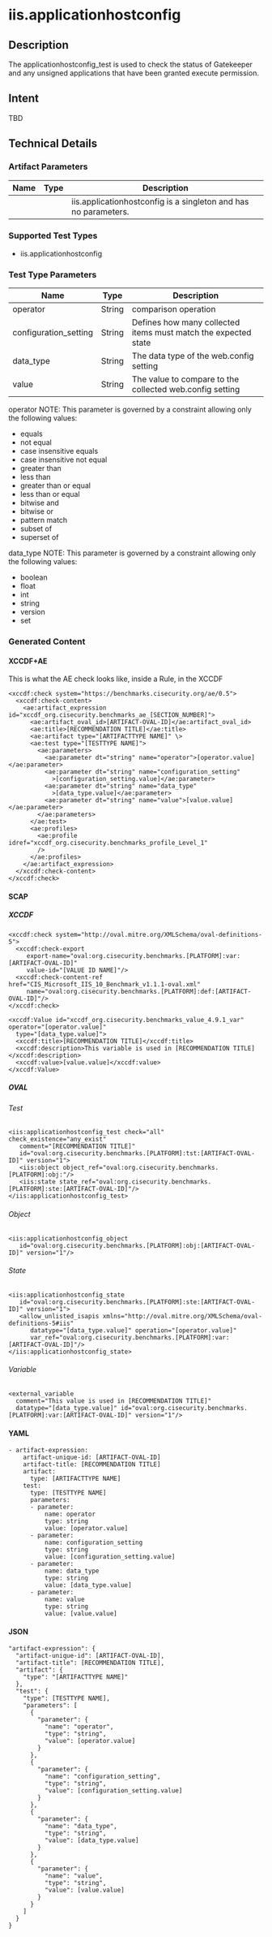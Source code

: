 # iis.applicationhostconfig

## Description
The applicationhostconfig_test is used to check the status of Gatekeeper and any unsigned applications that have been granted execute permission.

## Intent
TBD

## Technical Details
### Artifact Parameters
| Name                  |Type    | Description |
| ----------------------|--------| ----------- |
|  |  | iis.applicationhostconfig is a singleton and has no parameters. |


### Supported Test Types
- iis.applicationhostconfig

### Test Type Parameters
| Name                  |Type    | Description |
| ----------------------|--------| ----------- |
| operator | String | comparison operation |
| configuration_setting | String | Defines how many collected items must match the expected state |
| data_type | String | The data type of the web.config setting |
| value | String | The value to compare to the collected web.config setting |


operator
NOTE: This parameter is governed by a constraint allowing only the following values:
- equals
- not equal
- case insensitive equals
- case insensitive not equal
- greater than
- less than
- greater than or equal
- less than or equal
- bitwise and
- bitwise or
- pattern match
- subset of
- superset of

data_type
NOTE: This parameter is governed by a constraint allowing only the following values:
- boolean
- float
- int
- string
- version
- set

### Generated Content
#### XCCDF+AE
This is what the AE check looks like, inside a Rule, in the XCCDF

```
<xccdf:check system="https://benchmarks.cisecurity.org/ae/0.5">
  <xccdf:check-content>
    <ae:artifact_expression id="xccdf_org.cisecurity.benchmarks_ae_[SECTION_NUMBER]">
      <ae:artifact_oval_id>[ARTIFACT-OVAL-ID]</ae:artifact_oval_id>
      <ae:title>[RECOMMENDATION TITLE]</ae:title>
      <ae:artifact type="[ARTIFACTTYPE NAME]" \>
      <ae:test type="[TESTTYPE NAME]">
        <ae:parameters>
          <ae:parameter dt="string" name="operator">[operator.value]</ae:parameter>
          <ae:parameter dt="string" name="configuration_setting"
            >[configuration_setting.value]</ae:parameter>
          <ae:parameter dt="string" name="data_type"
            >[data_type.value]</ae:parameter>
          <ae:parameter dt="string" name="value">[value.value]</ae:parameter>
        </ae:parameters>
      </ae:test>
      <ae:profiles>
        <ae:profile idref="xccdf_org.cisecurity.benchmarks_profile_Level_1"
        />
      </ae:profiles>
    </ae:artifact_expression>
  </xccdf:check-content>
</xccdf:check>
```

#### SCAP
##### XCCDF

```
<xccdf:check system="http://oval.mitre.org/XMLSchema/oval-definitions-5">
  <xccdf:check-export
     export-name="oval:org.cisecurity.benchmarks.[PLATFORM]:var:[ARTIFACT-OVAL-ID]"
     value-id="[VALUE ID NAME]"/>
  <xccdf:check-content-ref href="CIS_Microsoft_IIS_10_Benchmark_v1.1.1-oval.xml"
     name="oval:org.cisecurity.benchmarks.[PLATFORM]:def:[ARTIFACT-OVAL-ID]"/>
</xccdf:check>

<xccdf:Value id="xccdf_org.cisecurity.benchmarks_value_4.9.1_var" operator="[operator.value]"
  type="[data_type.value]">
  <xccdf:title>[RECOMMENDATION TITLE]</xccdf:title>
  <xccdf:description>This variable is used in [RECOMMENDATION TITLE]</xccdf:description>
  <xccdf:value>[value.value]</xccdf:value>
</xccdf:Value>

```

##### OVAL
###### Test

```
<iis:applicationhostconfig_test check="all" check_existence="any_exist"
   comment="[RECOMMENDATION TITLE]"
   id="oval:org.cisecurity.benchmarks.[PLATFORM]:tst:[ARTIFACT-OVAL-ID]" version="1">
   <iis:object object_ref="oval:org.cisecurity.benchmarks.[PLATFORM]:obj:"/>
   <iis:state state_ref="oval:org.cisecurity.benchmarks.[PLATFORM]:ste:[ARTIFACT-OVAL-ID]"/>
</iis:applicationhostconfig_test>
```

###### Object

```
<iis:applicationhostconfig_object
   id="oval:org.cisecurity.benchmarks.[PLATFORM]:obj:[ARTIFACT-OVAL-ID]" version="1"/>  
```

###### State

```
<iis:applicationhostconfig_state
   id="oval:org.cisecurity.benchmarks.[PLATFORM]:ste:[ARTIFACT-OVAL-ID]" version="1">
   <allow_unlisted_isapis xmlns="http://oval.mitre.org/XMLSchema/oval-definitions-5#iis"
      datatype="[data_type.value]" operation="[operator.value]"
      var_ref="oval:org.cisecurity.benchmarks.[PLATFORM]:var:[ARTIFACT-OVAL-ID]"/>
</iis:applicationhostconfig_state>   
```

###### Variable

```
<external_variable
  comment="This value is used in [RECOMMENDATION TITLE]"
  datatype="[data_type.value]" id="oval:org.cisecurity.benchmarks.[PLATFORM]:var:[ARTIFACT-OVAL-ID]" version="1"/>                   
```

#### YAML

```
- artifact-expression:
    artifact-unique-id: [ARTIFACT-OVAL-ID]
    artifact-title: [RECOMMENDATION TITLE]
    artifact:
      type: [ARTIFACTTYPE NAME]
    test:
      type: [TESTTYPE NAME]
      parameters:
      - parameter:
          name: operator
          type: string
          value: [operator.value]
      - parameter: 
          name: configuration_setting
          type: string
          value: [configuration_setting.value]
      - parameter:
          name: data_type
          type: string
          value: [data_type.value]
      - parameter: 
          name: value
          type: string
          value: [value.value]       
```

#### JSON

```
"artifact-expression": {
  "artifact-unique-id": [ARTIFACT-OVAL-ID],
  "artifact-title": [RECOMMENDATION TITLE],
  "artifact": {
    "type": "[ARTIFACTTYPE NAME]"
  },
  "test": {
    "type": [TESTTYPE NAME],
    "parameters": [
      {
        "parameter": {
          "name": "operator",
          "type": "string",
          "value": [operator.value]
        }
      },
      {
        "parameter": {
          "name": "configuration_setting",
          "type": "string",
          "value": [configuration_setting.value]
        }
      },
      {
        "parameter": {
          "name": "data_type",
          "type": "string",
          "value": [data_type.value]
        }
      },
      {
        "parameter": {
          "name": "value",
          "type": "string",
          "value": [value.value]
        }
      }
    ]
  }
}
``` 